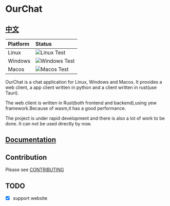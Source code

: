 # OurChat

## [中文](./README-zh.md)

| Platform | Status                                                                                                 |
| :------- | :----------------------------------------------------------------------------------------------------- |
| Linux    | ![Linux Test](https://img.shields.io/github/actions/workflow/status/skyuoi/ourchat/rust_linux.yml)     |
| Windows  | ![Windows Test](https://img.shields.io/github/actions/workflow/status/skyuoi/ourchat/rust_windows.yml) |
| Macos    | ![Macos Test](https://img.shields.io/github/actions/workflow/status/skyuoi/ourchat/rust_macos.yml)     |

OurChat is a chat application for Linux, Windows and Macos. It provides a web client, a app client written in python and a client written in rust(use Tauri).

The web client is written in Rust(both frontend and backend),using yew framework.Because of wasm,it has a good performance.

The project is under rapid development and there is also a lot of work to be done. It can not be used directly by now.

## [Documentation](https://skyuoi.github.io/OurChat/)

## Contribution

Please see [CONTRIBUTING](CONTRIBUTING.md)

## TODO

- [x] support website
